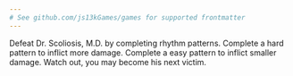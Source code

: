 ```yaml
---
# See github.com/js13kGames/games for supported frontmatter
---
```

Defeat Dr. Scoliosis, M.D. by completing rhythm patterns. Complete a hard pattern to inflict more damage. Complete a easy pattern to inflict smaller damage. Watch out, you may become his next victim.
